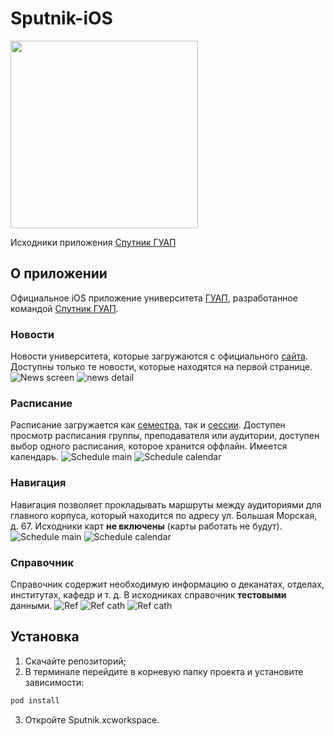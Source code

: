 # Sputnik-iOS
<img src="img/ic_satellite_1024.png" width="300" height="300">

Исходники приложения [Спутник ГУАП](https://itunes.apple.com/ru/app/спутник-гуап/id1234040508?l=en&mt=8)
## О приложении
Официальное iOS приложение университета [ГУАП](http://new.guap.ru), разработанное командой [Спутник ГУАП](http://sputnik.guap.ru).
### Новости
Новости университета, которые загружаются с официального [сайта](http://new.guap.ru/pubs). Доступны только те новости, которые находятся на первой странице.
![News screen](img/news.png) ![news detail](img/news_detail.png)
### Расписание
Расписание загружается как [семестра](rasp.guap.ru), так и [сессии](raspsess.guap.ru). Доступен просмотр расписания группы, преподавателя или аудитории, доступен выбор одного расписания, которое хранится оффлайн. Имеется календарь.
![Schedule main](img/schedule_main.png) ![Schedule calendar](img/schedule_calendar.png)
### Навигация
Навигация позволяет прокладывать маршруты между аудиториями для главного корпуса, который находится по адресу ул. Большая Морская, д. 67. Исходники карт **не включены** (карты работать не будут).
![Schedule main](img/nav.png) ![Schedule calendar](img/nav_route.png)
### Справочник
Справочник содержит необходимую информацию о деканатах, отделах, институтах, кафедр и т. д. В исходниках справочник **тестовыми** данными.
![Ref](img/ref.png) ![Ref cath](img/ref_cath.png) ![Ref cath](img/ref_inst.png)
## Установка
1. Скачайте репозиторий;
2. В терминале перейдите в корневую папку проекта и установите зависимости:
```bash
pod install
```
3. Откройте Sputnik.xcworkspace.
